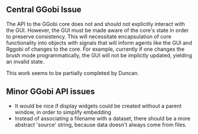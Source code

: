 ## Central GGobi Issue ##

The API to the GGobi core does not and should not explicitly interact with
the GUI. However, the GUI must be made aware of the core's state in order
to preserve consistency. This will necessitate encapsulation of core
functionality into objects with signals that will inform agents like the GUI
and Rggobi of changes to the core. For example, currently if one changes the
brush mode programmatically, the GUI will not be implictly updated,
yielding an invalid state.

This work seems to be partially completed by Duncan.

## Minor GGobi API issues ##

  * It would be nice if display widgets could be created without a parent window, in order to simplify embedding
  * Instead of associating a filename with a dataset, there should be a more abstract 'source' string, because data doesn't always come from files.